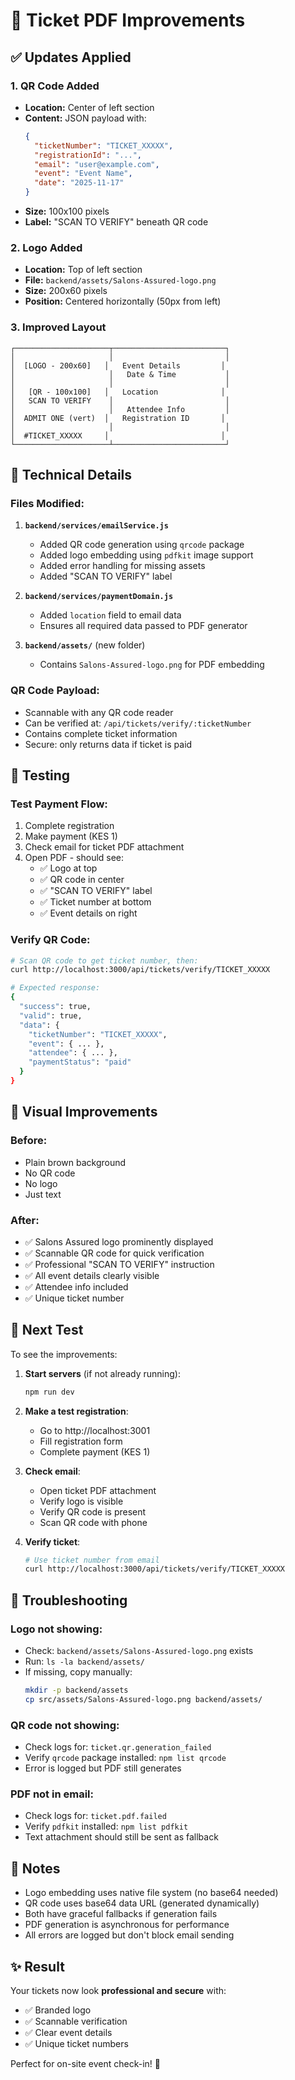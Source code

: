 # 🎫 Ticket PDF Improvements

## ✅ Updates Applied

### 1. **QR Code Added**

- **Location:** Center of left section
- **Content:** JSON payload with:
  ```json
  {
    "ticketNumber": "TICKET_XXXXX",
    "registrationId": "...",
    "email": "user@example.com",
    "event": "Event Name",
    "date": "2025-11-17"
  }
  ```
- **Size:** 100x100 pixels
- **Label:** "SCAN TO VERIFY" beneath QR code

### 2. **Logo Added**

- **Location:** Top of left section
- **File:** `backend/assets/Salons-Assured-logo.png`
- **Size:** 200x60 pixels
- **Position:** Centered horizontally (50px from left)

### 3. **Improved Layout**

```
┌─────────────────────┬─────────────────────────┐
│                     │                         │
│  [LOGO - 200x60]   │   Event Details         │
│                     │   Date & Time           │
│                     │                         │
│   [QR - 100x100]   │   Location              │
│   SCAN TO VERIFY    │                         │
│                     │   Attendee Info         │
│  ADMIT ONE (vert)  │   Registration ID       │
│                     │                         │
│  #TICKET_XXXXX     │                         │
└─────────────────────┴─────────────────────────┘
```

## 🔧 Technical Details

### Files Modified:

1. **`backend/services/emailService.js`**

   - Added QR code generation using `qrcode` package
   - Added logo embedding using `pdfkit` image support
   - Added error handling for missing assets
   - Added "SCAN TO VERIFY" label

2. **`backend/services/paymentDomain.js`**

   - Added `location` field to email data
   - Ensures all required data passed to PDF generator

3. **`backend/assets/`** (new folder)
   - Contains `Salons-Assured-logo.png` for PDF embedding

### QR Code Payload:

- Scannable with any QR code reader
- Can be verified at: `/api/tickets/verify/:ticketNumber`
- Contains complete ticket information
- Secure: only returns data if ticket is paid

## 🧪 Testing

### Test Payment Flow:

1. Complete registration
2. Make payment (KES 1)
3. Check email for ticket PDF attachment
4. Open PDF - should see:
   - ✅ Logo at top
   - ✅ QR code in center
   - ✅ "SCAN TO VERIFY" label
   - ✅ Ticket number at bottom
   - ✅ Event details on right

### Verify QR Code:

```bash
# Scan QR code to get ticket number, then:
curl http://localhost:3000/api/tickets/verify/TICKET_XXXXX

# Expected response:
{
  "success": true,
  "valid": true,
  "data": {
    "ticketNumber": "TICKET_XXXXX",
    "event": { ... },
    "attendee": { ... },
    "paymentStatus": "paid"
  }
}
```

## 📸 Visual Improvements

### Before:

- Plain brown background
- No QR code
- No logo
- Just text

### After:

- ✅ Salons Assured logo prominently displayed
- ✅ Scannable QR code for quick verification
- ✅ Professional "SCAN TO VERIFY" instruction
- ✅ All event details clearly visible
- ✅ Attendee info included
- ✅ Unique ticket number

## 🚀 Next Test

To see the improvements:

1. **Start servers** (if not already running):

   ```bash
   npm run dev
   ```

2. **Make a test registration**:

   - Go to http://localhost:3001
   - Fill registration form
   - Complete payment (KES 1)

3. **Check email**:

   - Open ticket PDF attachment
   - Verify logo is visible
   - Verify QR code is present
   - Scan QR code with phone

4. **Verify ticket**:
   ```bash
   # Use ticket number from email
   curl http://localhost:3000/api/tickets/verify/TICKET_XXXXX
   ```

## 🐛 Troubleshooting

### Logo not showing:

- Check: `backend/assets/Salons-Assured-logo.png` exists
- Run: `ls -la backend/assets/`
- If missing, copy manually:
  ```bash
  mkdir -p backend/assets
  cp src/assets/Salons-Assured-logo.png backend/assets/
  ```

### QR code not showing:

- Check logs for: `ticket.qr.generation_failed`
- Verify `qrcode` package installed: `npm list qrcode`
- Error is logged but PDF still generates

### PDF not in email:

- Check logs for: `ticket.pdf.failed`
- Verify `pdfkit` installed: `npm list pdfkit`
- Text attachment should still be sent as fallback

## 📝 Notes

- Logo embedding uses native file system (no base64 needed)
- QR code uses base64 data URL (generated dynamically)
- Both have graceful fallbacks if generation fails
- PDF generation is asynchronous for performance
- All errors are logged but don't block email sending

## ✨ Result

Your tickets now look **professional and secure** with:

- ✅ Branded logo
- ✅ Scannable verification
- ✅ Clear event details
- ✅ Unique ticket numbers

Perfect for on-site event check-in! 🎉
